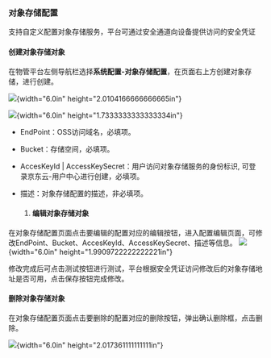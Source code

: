 ### 对象存储配置

支持自定义配置对象存储服务，平台可通过安全通道向设备提供访问的安全凭证

#### 创建对象存储对象

在物管平台左侧导航栏选择**系统配置-对象存储配置**，在页面右上方创建对象存储，进行创建。

![](media/image144.png){width="6.0in" height="2.0104166666666665in"}

![](media/image145.png){width="6.0in" height="1.7333333333333334in"}

-   EndPoint：OSS访问域名，必填项。

-   Bucket：存储空间，必填项。

-   AccesKeyId \| AccessKeySecret：用户访问对象存储服务的身份标识, 可登录京东云-用户中心进行创建，必填项。

-   描述：对象存储配置的描述，非必填项。

    1.  #### 编辑对象存储对象

在对象存储配置页面点击要编辑的配置对应的编辑按钮，进入配置编辑页面，可修改EndPoint、Bucket、AccesKeyId、AccessKeySecret、描述等信息。 ![](media/image146.png){width="6.0in" height="1.9909722222222221in"}

修改完成后可点击测试按钮进行测试，平台根据安全凭证访问修改后的对象存储地址是否可用，点击保存按钮完成修改。

#### 删除对象存储对象

在对象存储配置页面点击要删除的配置对应的删除按钮，弹出确认删除框，点击删除。

![](media/image147.png){width="6.0in" height="2.017361111111111in"}
